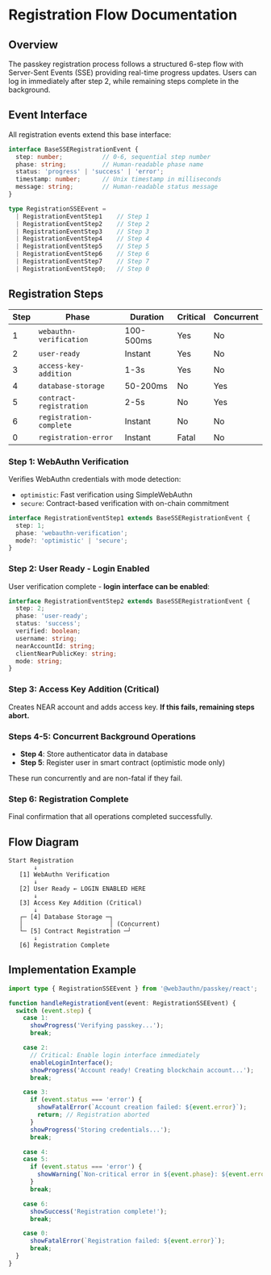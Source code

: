 # Registration Flow Documentation

## Overview

The passkey registration process follows a structured 6-step flow with Server-Sent Events (SSE) providing real-time progress updates. Users can log in immediately after step 2, while remaining steps complete in the background.

## Event Interface

All registration events extend this base interface:

```typescript
interface BaseSSERegistrationEvent {
  step: number;           // 0-6, sequential step number
  phase: string;          // Human-readable phase name
  status: 'progress' | 'success' | 'error';
  timestamp: number;      // Unix timestamp in milliseconds
  message: string;        // Human-readable status message
}

type RegistrationSSEEvent =
  | RegistrationEventStep1    // Step 1
  | RegistrationEventStep2    // Step 2
  | RegistrationEventStep3    // Step 3
  | RegistrationEventStep4    // Step 4
  | RegistrationEventStep5    // Step 5
  | RegistrationEventStep6    // Step 6
  | RegistrationEventStep7    // Step 7
  | RegistrationEventStep0;   // Step 0
```

## Registration Steps

| Step | Phase | Duration | Critical | Concurrent |
|------|-------|----------|----------|------------|
| 1 | `webauthn-verification` | 100-500ms | Yes | No |
| 2 | `user-ready` | Instant | Yes | No |
| 3 | `access-key-addition` | 1-3s | Yes | No |
| 4 | `database-storage` | 50-200ms | No | Yes |
| 5 | `contract-registration` | 2-5s | No | Yes |
| 6 | `registration-complete` | Instant | No | No |
| 0 | `registration-error` | Instant | Fatal | No |

### Step 1: WebAuthn Verification
Verifies WebAuthn credentials with mode detection:
- `optimistic`: Fast verification using SimpleWebAuthn
- `secure`: Contract-based verification with on-chain commitment

```typescript
interface RegistrationEventStep1 extends BaseSSERegistrationEvent {
  step: 1;
  phase: 'webauthn-verification';
  mode?: 'optimistic' | 'secure';
}
```

### Step 2: User Ready - Login Enabled
User verification complete - **login interface can be enabled**:

```typescript
interface RegistrationEventStep2 extends BaseSSERegistrationEvent {
  step: 2;
  phase: 'user-ready';
  status: 'success';
  verified: boolean;
  username: string;
  nearAccountId: string;
  clientNearPublicKey: string;
  mode: string;
}
```

### Step 3: Access Key Addition (Critical)
Creates NEAR account and adds access key. **If this fails, remaining steps abort.**

### Steps 4-5: Concurrent Background Operations
- **Step 4**: Store authenticator data in database
- **Step 5**: Register user in smart contract (optimistic mode only)

These run concurrently and are non-fatal if they fail.

### Step 6: Registration Complete
Final confirmation that all operations completed successfully.

## Flow Diagram

```
Start Registration
       ↓
   [1] WebAuthn Verification
       ↓
   [2] User Ready ← LOGIN ENABLED HERE
       ↓
   [3] Access Key Addition (Critical)
       ↓
   ┌─ [4] Database Storage ─┐
   │                        │ (Concurrent)
   └─ [5] Contract Registration ─┘
       ↓
   [6] Registration Complete
```

## Implementation Example

```typescript
import type { RegistrationSSEEvent } from '@web3authn/passkey/react';

function handleRegistrationEvent(event: RegistrationSSEEvent) {
  switch (event.step) {
    case 1:
      showProgress('Verifying passkey...');
      break;

    case 2:
      // Critical: Enable login interface immediately
      enableLoginInterface();
      showProgress('Account ready! Creating blockchain account...');
      break;

    case 3:
      if (event.status === 'error') {
        showFatalError(`Account creation failed: ${event.error}`);
        return; // Registration aborted
      }
      showProgress('Storing credentials...');
      break;

    case 4:
    case 5:
      if (event.status === 'error') {
        showWarning(`Non-critical error in ${event.phase}: ${event.error}`);
      }
      break;

    case 6:
      showSuccess('Registration complete!');
      break;

    case 0:
      showFatalError(`Registration failed: ${event.error}`);
      break;
  }
}
```


